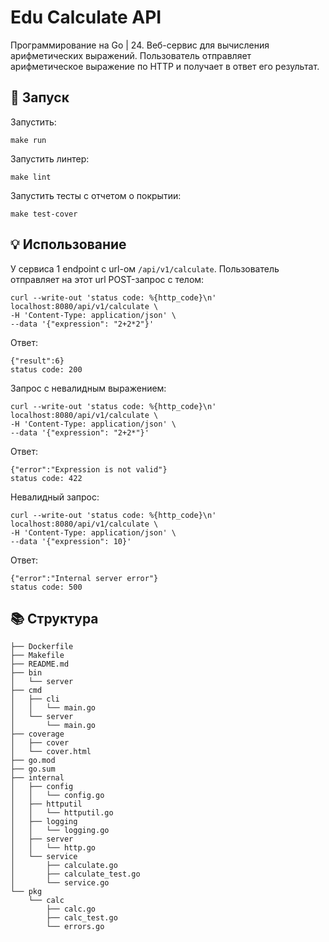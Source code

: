 # Edu Calculate API

Программирование на Go | 24. Веб-сервис для вычисления арифметических выражений.
Пользователь отправляет арифметическое выражение по HTTP и получает в ответ его результат.

## 🚀 Запуск

Запустить:

```shell
make run
```

Запустить линтер:

```shell
make lint
```

Запустить тесты с отчетом о покрытии:

```shell
make test-cover
```

## 💡 Использование

У сервиса 1 endpoint с url-ом `/api/v1/calculate`. Пользователь отправляет на этот url POST-запрос с телом:

```shell
curl --write-out 'status code: %{http_code}\n' localhost:8080/api/v1/calculate \
-H 'Content-Type: application/json' \
--data '{"expression": "2+2*2"}'
```

Ответ:

```text
{"result":6}
status code: 200
```

Запрос с невалидным выражением:

```shell
curl --write-out 'status code: %{http_code}\n' localhost:8080/api/v1/calculate \
-H 'Content-Type: application/json' \
--data '{"expression": "2+2*"}'
```

Ответ:

```text
{"error":"Expression is not valid"}
status code: 422
```

Невалидный запрос:

```shell
curl --write-out 'status code: %{http_code}\n' localhost:8080/api/v1/calculate \
-H 'Content-Type: application/json' \
--data '{"expression": 10}'
```

Ответ:

```text
{"error":"Internal server error"}
status code: 500
```

## 📚 Структура

```text
├── Dockerfile
├── Makefile
├── README.md
├── bin
│   └── server
├── cmd
│   ├── cli
│   │   └── main.go
│   └── server
│       └── main.go
├── coverage
│   ├── cover
│   └── cover.html
├── go.mod
├── go.sum
├── internal
│   ├── config
│   │   └── config.go
│   ├── httputil
│   │   └── httputil.go
│   ├── logging
│   │   └── logging.go
│   ├── server
│   │   └── http.go
│   └── service
│       ├── calculate.go
│       ├── calculate_test.go
│       └── service.go
└── pkg
    └── calc
        ├── calc.go
        ├── calc_test.go
        └── errors.go

```
